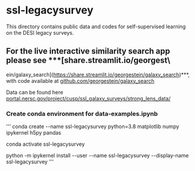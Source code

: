 # ssl-legacysurvey
This directory contains public data and codes for self-supervised learning on the DESI legacy surveys.

## For the live interactive similarity search app please see ***[share.streamlit.io/georgest\
ein/galaxy_search](https://share.streamlit.io/georgestein/galaxy_search)***, with code available at [github.com/georgestein/galaxy_search](https://github.com/georgestein/galaxy_search)


Data can be found here [portal.nersc.gov/project/cusp/ssl_galaxy_surveys/strong_lens_data/
](https://portal.nersc.gov/project/cusp/ssl_galaxy_surveys/strong_lens_data/)


### Create conda environment for data-examples.ipynb
'''
conda create --name ssl-legacysurvey python=3.8 matplotlib numpy ipykernel h5py pandas

conda activate ssl-legacysurvey

python -m ipykernel install --user --name ssl-legacysurvey --display-name ssl-legacysurvey
'''


